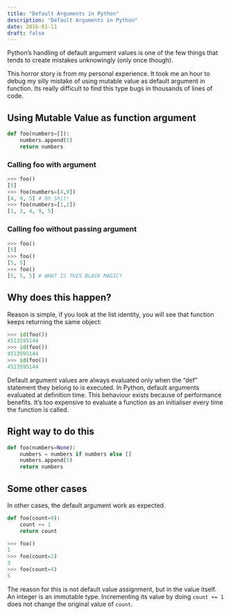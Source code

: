 ```yaml
---
title: "Default Arguments in Python"
description: "Default Arguments in Python"
date: 2016-01-11
draft: false
---
```


Python’s handling of default argument values is one of the few things that tends to create mistakes unknowingly (only once though).

This horror story is from my personal experience. It took me an hour to debug my silly mistake of using mutable value as default argument in function. Its really difficult to find this type bugs in thousands of lines of code.

## Using Mutable Value as function argument

```python
def foo(numbers=[]):
    numbers.append(5)
    return numbers
```

### Calling foo with argument

```python
>>> foo()
[5]
>>> foo(numbers=[4,9])
[4, 9, 5] # Oh Shit!
>>> foo(numbers=[1,2])
[1, 2, 4, 9, 5]
```

### Calling foo without passing argument

```python
>>> foo()
[5]
>>> foo()
[5, 5]
>>> foo()
[5, 5, 5] # WHAT IS THIS BLACK MAGIC?
```

## Why does this happen?

Reason is simple, if you look at the list identity, you will see that function keeps returning the same object:

```python
>>> id(foo())
4513595144
>>> id(foo())
4513595144
>>> id(foo())
4513595144
```

Default argument values are always evaluated only when the “def” statement they belong to is executed. In Python, default arguments evaluated at definition time. This behaviour exists because of performance benefits. It’s too expensive to evaluate a function as an initialiser every time the function is called.

## Right way to do this

```python
def foo(numbers=None):
    numbers = numbers if numbers else []
    numbers.append(5)
    return numbers
```

## Some other cases

In other cases, the default argument work as expected.

```python
def foo(count=0):
    count += 1
    return count

>>> foo()
1
>>> foo(count=2)
3
>>> foo(count=4)
5
```

The reason for this is not default value assignment, but in the value itself. An integer is an immutable type. Incrementing its value by doing `count += 1` does not change the original value of `count`.